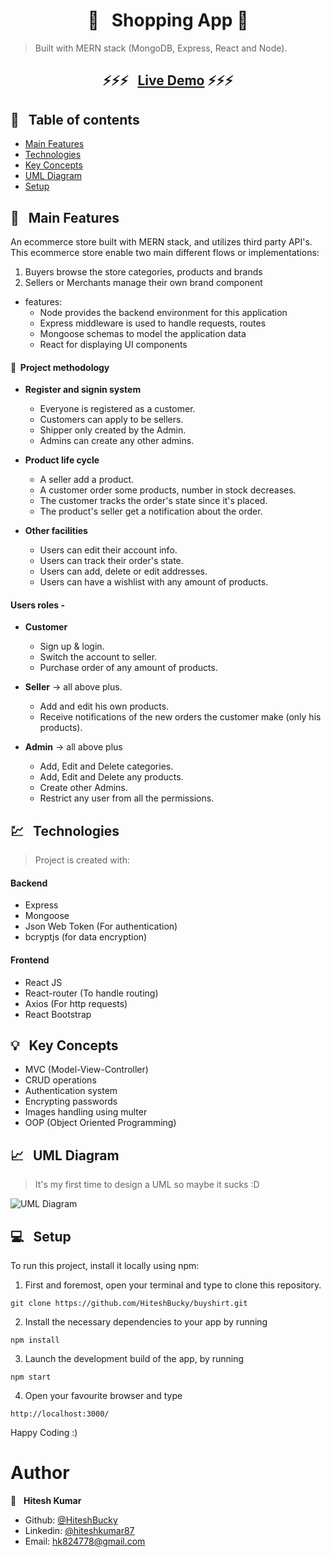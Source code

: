 <h1 align="center">  🛒 &nbsp; Shopping App 🛒 </h1>

> Built with MERN stack (MongoDB, Express, React and Node).


### <h2 align="center"> ⚡️⚡️⚡️ &nbsp; [Live Demo](https://buyashirt.herokuapp.com/) ⚡️⚡️⚡️ </h2>

## 📜 &nbsp; Table of contents

- [Main Features](#--main-features)
- [Technologies](#--technologies)
- [Key Concepts](#--key-concepts)
- [UML Diagram](#--uml-diagram)
- [Setup](#--setup)

## 🚩 &nbsp; Main Features

An ecommerce store built with MERN stack, and utilizes third party API's. This ecommerce store enable two main different flows or implementations:

1. Buyers browse the store categories, products and brands
2. Sellers or Merchants manage their own brand component 


* features:
  * Node provides the backend environment for this application
  * Express middleware is used to handle requests, routes
  * Mongoose schemas to model the application data
  * React for displaying UI components


#### 📝&nbsp; Project methodology

- **Register and signin system**
  - Everyone is registered as a customer.
  - Customers can apply to be sellers. 
  - Shipper only created by the Admin.
  - Admins can create any other admins.
- **Product life cycle**
  - A seller add a product.
  - A customer order some products, number in stock decreases.
  - The customer tracks the order's state since it's placed. 
  - The product's seller get a notification about the order. 

- **Other facilities**
  - Users can edit their account info. 
  - Users can track their order's state. 
  - Users can add, delete or edit addresses. 
  - Users can have a wishlist with any amount of products.

#### Users roles -

- **Customer**
  - Sign up & login.
  - Switch the account to seller.
  - Purchase order of any amount of products.

- **Seller** -> all above plus.
  - Add and edit his own products.
  - Receive notifications of the new orders the customer make (only his products).

- **Admin** -> all above plus
  - Add, Edit and Delete categories.
  - Add, Edit and Delete any products.
  - Create other Admins.
  - Restrict any user from all the permissions.

## 💹 &nbsp; Technologies

> Project is created with:

#### Backend

- Express
- Mongoose
- Json Web Token (For authentication)
- bcryptjs (for data encryption)

#### Frontend

- React JS
- React-router (To handle routing)
- Axios (For http requests)
- React Bootstrap


## 💡 &nbsp; Key Concepts

- MVC (Model-View-Controller)
- CRUD operations
- Authentication system
- Encrypting passwords
- Images handling using multer
- OOP (Object Oriented Programming)

## 📈 &nbsp; UML Diagram

> It's my first time to design a UML so maybe it sucks :D

![UML Diagram](readmeFiles/arche.jpg)

## 💻 &nbsp; Setup

To run this project, install it locally using npm:

1. First and foremost, open your terminal and type to clone this repository.
  ```
  git clone https://github.com/HiteshBucky/buyshirt.git
  ```
2. Install the necessary dependencies to your app by running 
  ```
  npm install
  ```
3. Launch the development build of the app, by running  
  ```
  npm start
  ```
4. Open your favourite browser and type
  ```
  http://localhost:3000/
  ```
Happy Coding :)

# Author

👤 &nbsp; **Hitesh Kumar**

- Github: [@HiteshBucky](https://github.com/HiteshBucky)
- Linkedin: [@hiteshkumar87](https://www.linkedin.com/in/hiteshkumar87/)
- Email: [hk824778@gmail.com](mailto:hk824778@gmail.com)
